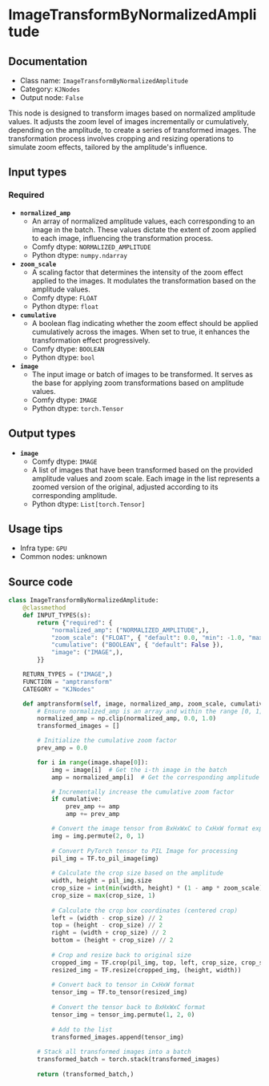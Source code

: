 # ImageTransformByNormalizedAmplitude
## Documentation
- Class name: `ImageTransformByNormalizedAmplitude`
- Category: `KJNodes`
- Output node: `False`

This node is designed to transform images based on normalized amplitude values. It adjusts the zoom level of images incrementally or cumulatively, depending on the amplitude, to create a series of transformed images. The transformation process involves cropping and resizing operations to simulate zoom effects, tailored by the amplitude's influence.
## Input types
### Required
- **`normalized_amp`**
    - An array of normalized amplitude values, each corresponding to an image in the batch. These values dictate the extent of zoom applied to each image, influencing the transformation process.
    - Comfy dtype: `NORMALIZED_AMPLITUDE`
    - Python dtype: `numpy.ndarray`
- **`zoom_scale`**
    - A scaling factor that determines the intensity of the zoom effect applied to the images. It modulates the transformation based on the amplitude values.
    - Comfy dtype: `FLOAT`
    - Python dtype: `float`
- **`cumulative`**
    - A boolean flag indicating whether the zoom effect should be applied cumulatively across the images. When set to true, it enhances the transformation effect progressively.
    - Comfy dtype: `BOOLEAN`
    - Python dtype: `bool`
- **`image`**
    - The input image or batch of images to be transformed. It serves as the base for applying zoom transformations based on amplitude values.
    - Comfy dtype: `IMAGE`
    - Python dtype: `torch.Tensor`
## Output types
- **`image`**
    - Comfy dtype: `IMAGE`
    - A list of images that have been transformed based on the provided amplitude values and zoom scale. Each image in the list represents a zoomed version of the original, adjusted according to its corresponding amplitude.
    - Python dtype: `List[torch.Tensor]`
## Usage tips
- Infra type: `GPU`
- Common nodes: unknown


## Source code
```python
class ImageTransformByNormalizedAmplitude:
    @classmethod
    def INPUT_TYPES(s):
        return {"required": {
            "normalized_amp": ("NORMALIZED_AMPLITUDE",),
            "zoom_scale": ("FLOAT", { "default": 0.0, "min": -1.0, "max": 1.0, "step": 0.001, "display": "number" }),
            "cumulative": ("BOOLEAN", { "default": False }),
            "image": ("IMAGE",),
        }}

    RETURN_TYPES = ("IMAGE",)
    FUNCTION = "amptransform"
    CATEGORY = "KJNodes"

    def amptransform(self, image, normalized_amp, zoom_scale, cumulative):
        # Ensure normalized_amp is an array and within the range [0, 1]
        normalized_amp = np.clip(normalized_amp, 0.0, 1.0)
        transformed_images = []

        # Initialize the cumulative zoom factor
        prev_amp = 0.0

        for i in range(image.shape[0]):
            img = image[i]  # Get the i-th image in the batch
            amp = normalized_amp[i]  # Get the corresponding amplitude value

            # Incrementally increase the cumulative zoom factor
            if cumulative:
                prev_amp += amp
                amp += prev_amp

            # Convert the image tensor from BxHxWxC to CxHxW format expected by torchvision
            img = img.permute(2, 0, 1)
            
            # Convert PyTorch tensor to PIL Image for processing
            pil_img = TF.to_pil_image(img)
            
            # Calculate the crop size based on the amplitude
            width, height = pil_img.size
            crop_size = int(min(width, height) * (1 - amp * zoom_scale))
            crop_size = max(crop_size, 1)
            
            # Calculate the crop box coordinates (centered crop)
            left = (width - crop_size) // 2
            top = (height - crop_size) // 2
            right = (width + crop_size) // 2
            bottom = (height + crop_size) // 2
            
            # Crop and resize back to original size
            cropped_img = TF.crop(pil_img, top, left, crop_size, crop_size)
            resized_img = TF.resize(cropped_img, (height, width))
            
            # Convert back to tensor in CxHxW format
            tensor_img = TF.to_tensor(resized_img)
            
            # Convert the tensor back to BxHxWxC format
            tensor_img = tensor_img.permute(1, 2, 0)
            
            # Add to the list
            transformed_images.append(tensor_img)
        
        # Stack all transformed images into a batch
        transformed_batch = torch.stack(transformed_images)
        
        return (transformed_batch,)

```
